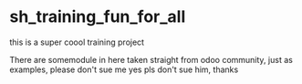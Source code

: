 # sh_training_fun_for_all
this is a super coool training project 

There are somemodule in here taken straight from odoo community, just as examples, please don't sue me
yes pls don't sue him, thanks

